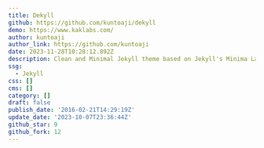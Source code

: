 ```yaml
---
title: Dekyll
github: https://github.com/kuntoaji/dekyll
demo: https://www.kaklabs.com/
author: kuntoaji
author_link: https://github.com/kuntoaji
date: 2023-11-28T10:28:12.892Z
description: Clean and Minimal Jekyll theme based on Jekyll's Minima Layout
ssg:
  - Jekyll
css: []
cms: []
category: []
draft: false
publish_date: '2016-02-21T14:29:19Z'
update_date: '2023-10-07T23:36:44Z'
github_star: 9
github_fork: 12
---
```

